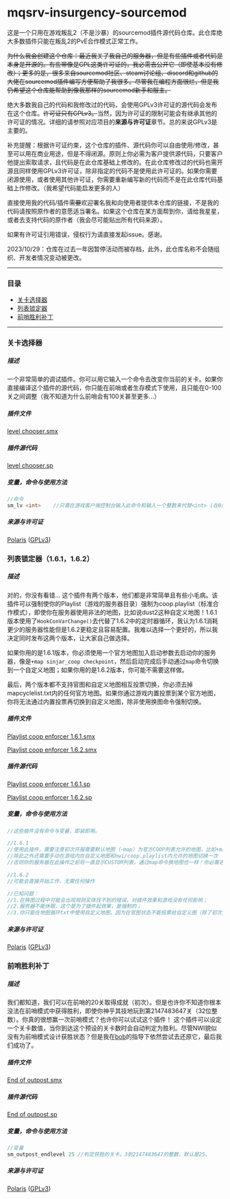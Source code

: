 # mqsrv-insurgency-sourcemod

这是一个只用在游戏叛乱2（不是沙暴）的sourcemod插件源代码仓库。此仓库绝大多数插件只能在叛乱2的PvE合作模式正常工作。

~~为什么我会创建这个仓库：最近我关了我自己的服务器，但是有些插件或者代码是本身是开源的。有些带像是GPL这类许可证的，我必需去公开它（即使基本没有修改）；更多的是，很多来自sourcemod社区、steam讨论组、discord和github的大佬在sourcemod插件编写方便帮助了我很多。尽管我在编程方面很烂，但是我仍希望这个仓库能帮助到像我那样的sourcemod新手和服主。~~

绝大多数我自己的代码和我修改过的代码，会使用GPLv3许可证的源代码会发布在这个仓库。~~许可证只有GPLv3。~~当然，因为许可证的限制可能会有继承其他的许可证的情况。详细的请参照对应项目的**来源与许可证**章节。总的来说GPLv3是主要的。



补充提醒：根据许可证约束，这个仓库的插件、源代码你可以自由使用/修改，甚至可以用在商业用途，但是不得闭源。原则上你必需为客户提供源代码，只要客户他提出索取请求，且代码是在此仓库基础上修改的。在此仓库修改过的代码也需开源且同样使用GPLv3许可证，除非指定的代码不是使用此许可证的。如果你需要闭源使用，或者使用其他许可证，你需要重新编写新的代码而不是在此仓库代码基础上作修改。（我希望代码能启发更多的人）

直接使用我的代码/插件~~需要~~欢迎署名我和向使用者提供本仓库的链接，不是我的代码请按照原作者的意愿适当署名。如果这个仓库在某方面帮到你，请给我星星，或者去支持代码的原作者（我会尽可能贴出所有代码来源）。

如果有许可证引用错误，侵权行为请直接发起issue。感谢。

2023/10/29：仓库在过去一年因暂停活动而被存档，此外，此仓库名称不会随组织、开发者情况变动被更改。

---

### 目录

- [关卡选择器](#关卡选择器)
- [列表锁定器](#列表锁定器161162)
- [前哨胜利补丁](#前哨胜利补丁)

---

### 关卡选择器

##### 描述

一个非常简单的调试插件。你可以用它输入一个命令去改变你当前的关卡。如果你直接编译这个插件的源代码，你只能在前哨或者生存模式下使用，且只能在0-100关之间调整（我不知道为什么前哨会有100关甚至更多...）

##### 插件文件

[level chooser.smx](https://github.com/lamya3/mqsrv-insurgency-sourcemod-release/blob/main/insurgency/addons/sourcemod/plugins/level%20chooser.smx)

##### 插件源代码

[level chooser.sp](https://github.com/lamya3/mqsrv-insurgency-sourcemod-release/blob/main/insurgency/addons/sourcemod/scripting/level%20chooser.sp)

##### 变量，命令与使用方法

```c
//命令
sm_lv <int>    //只需在游戏客户端控制台输入此命令和输入一个整数来代替<int> (在0到100之间的整数)
```

##### 来源与许可证

[Polaris](https://github.com/lamya3) ([GPLv3](https://raw.githubusercontent.com/lamya3/mqsrv-insurgency-sourcemod-release/main/LICENSE.md))

### 列表锁定器（1.6.1，1.6.2）

##### 描述

对的，你没有看错... 这个插件有两个版本，他们都是非常简单且有些小毛病。该插件可以强制使你的Playlist（游戏的服务器目录）强制为coop.playlist（标准合作模式），即使你在服务器使用非法的地图，比如说dust2这种自定义地图！1.6.1版本使用了`HookConVarChange()`去代替了1.6.2中的定时器循环，我认为1.6.1消耗更少的服务器性能但是1.6.2更稳定且容易配置。我难以选择一个更好的，所以我决定同时发布这两个版本，让大家自己做选择。

如果你用的是1.6.1版本，你必须使用一个官方地图加入启动参数去启动你的服务器，像是`+map sinjar_coop checkpoint`，然后启动完成后手动通过`map`命令切换到一个自定义地图；如果你用的是1.6.2版本，你可能不需要这样做。

最后，两个版本都不支持官图和自定义地图相互投票切换，你必须去掉mapcyclelist.txt内的任何官方地图。如果你通过游戏内置投票到某个官方地图，你将无法通过内置投票再切换到自定义地图，除非使用换图命令强制切换。

##### 插件文件

[Playlist coop enforcer 1.6.1.smx](https://github.com/lamya3/mqsrv-insurgency-sourcemod-release/blob/main/insurgency/addons/sourcemod/plugins/Playlist%20coop%20enforcer%201.6.1.smx)

[Playlist coop enforcer 1.6.2.smx](https://github.com/lamya3/mqsrv-insurgency-sourcemod-release/blob/main/insurgency/addons/sourcemod/plugins/Playlist%20coop%20enforcer%201.6.2.smx)

##### 插件源代码

[Playlist coop enforcer 1.6.1.sp](https://github.com/lamya3/mqsrv-insurgency-sourcemod-release/blob/main/insurgency/addons/sourcemod/scripting/Playlist%20coop%20enforcer%201.6.1.sp)

[Playlist coop enforcer 1.6.2.sp](https://github.com/lamya3/mqsrv-insurgency-sourcemod-release/blob/main/insurgency/addons/sourcemod/scripting/Playlist%20coop%20enforcer%201.6.2.sp)

##### 变量，命令与使用方法

```c
//这些插件没有命令与变量，即装即用。

//1.6.1
//使用此插件，需要注意初次开服需要默认地图（-map）为官方COOP列表允许的地图，比如+map tell_coop checkpoint
//除此之外还需要手动在游戏内在自定义地图和nwi/coop.playlist内允许的地图切换一次
//否则你的服务器在此操作之前将一直显示CUSTOM列表，通过map命令换地图也一样！你必需进去游戏内操作。

//1.6.2
//可能会直接开始工作，无需任何操作

//已知问题：
//1.在换图过程中可能会出现规则实体找不到的错误，对插件效果和游戏没有任何影响；
//2.服务器不能休眠，这个是为了插件起效果，是强制的；
//3.你只能在地图循环txt中使用自定义地图，因为在官图状态不能投票给自定义图（除了初次启动的官图）。
```

##### 来源与许可证

[Polaris](https://github.com/lamya3) ([GPLv3](https://raw.githubusercontent.com/lamya3/mqsrv-insurgency-sourcemod-release/main/LICENSE.md))

### 前哨胜利补丁

##### 描述

我们都知道，我们可以在前哨的20关取得成就（初次）。但是也许你不知道你根本没法在前哨模式中获得胜利，即使你神乎其技地玩到第2147483647关（32位整数）。你真的很想赢一次前哨模式？也许你可以试试这个插件！
这个插件可以设定一个关卡数值，当你到达这个预设的关卡数时会自动判定为胜利。尽管NWI貌似没有为前哨模式设计获胜状态？但是我在[bob](https://steamcommunity.com/id/TE4R/)的指导下依然尝试去还原它，最后我们成功了。

##### 插件文件

[End of outpost.smx](https://github.com/lamya3/mqsrv-insurgency-sourcemod-release/blob/main/insurgency/addons/sourcemod/plugins/end%20of%20outpost.smx)

##### 插件源代码

[End of outpost.sp](https://github.com/lamya3/mqsrv-insurgency-sourcemod-release/blob/main/insurgency/addons/sourcemod/scripting/end%20of%20outpost.sp)

##### 变量，命令与使用方法

```c
//变量
sm_outpost_endlevel 25 //判定获胜的关卡。3到2147483647的整数，默认是25。
```

##### 来源与许可证

[Polaris](https://github.com/lamya3) ([GPLv3](https://raw.githubusercontent.com/lamya3/mqsrv-insurgency-sourcemod-release/main/LICENSE.md))
